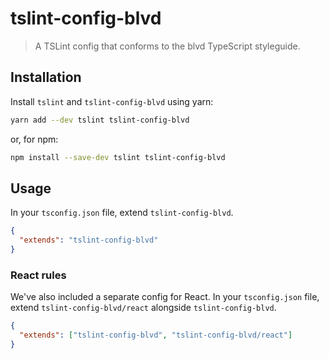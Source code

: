 # tslint-config-blvd

> A TSLint config that conforms to the blvd TypeScript styleguide.

## Installation

Install `tslint` and `tslint-config-blvd` using yarn:

```bash
yarn add --dev tslint tslint-config-blvd
```

or, for npm:

```bash
npm install --save-dev tslint tslint-config-blvd
```

## Usage

In your `tsconfig.json` file, extend `tslint-config-blvd`.

```json
{
  "extends": "tslint-config-blvd"
}
```

### React rules

We've also included a separate config for React. In your `tsconfig.json` file, extend `tslint-config-blvd/react` alongside `tslint-config-blvd`.

```json
{
  "extends": ["tslint-config-blvd", "tslint-config-blvd/react"]
}
```
